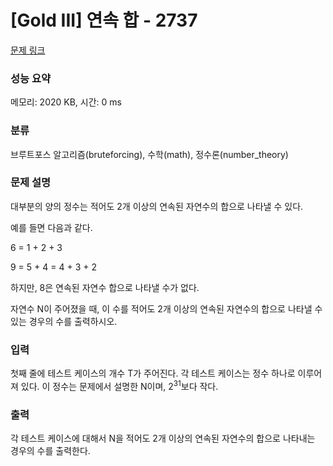 # [Gold III] 연속 합 - 2737 

[문제 링크](https://www.acmicpc.net/problem/2737) 

### 성능 요약

메모리: 2020 KB, 시간: 0 ms

### 분류

브루트포스 알고리즘(bruteforcing), 수학(math), 정수론(number_theory)

### 문제 설명

<p>대부분의 양의 정수는 적어도 2개 이상의 연속된 자연수의 합으로 나타낼 수 있다.</p>

<p>예를 들면 다음과 같다.</p>

<p>6 = 1 + 2 + 3</p>

<p>9 = 5 + 4 = 4 + 3 + 2</p>

<p>하지만, 8은 연속된 자연수 합으로 나타낼 수가 없다.</p>

<p>자연수 N이 주어졌을 때, 이 수를 적어도 2개 이상의 연속된 자연수의 합으로 나타낼 수 있는 경우의 수를 출력하시오.</p>

### 입력 

 <p>첫째 줄에 테스트 케이스의 개수 T가 주어진다. 각 테스트 케이스는 정수 하나로 이루어져 있다. 이 정수는 문제에서 설명한 N이며, 2<sup>31</sup>보다 작다.</p>

### 출력 

 <p>각 테스트 케이스에 대해서 N을 적어도 2개 이상의 연속된 자연수의 합으로 나타내는 경우의 수를 출력한다.</p>


